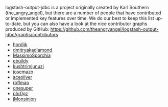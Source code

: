 logstash-output-jdbc is a project originally created by Karl Southern 
(the_angry_angel), but there are a number of people that have contributed 
or implemented key features over time. We do our best to keep this list 
up-to-date, but you can also have a look at the nice contributor graphs
produced by GitHub: https://github.com/theangryangel/logstash-output-jdbc/graphs/contributors

 * [hordijk](https://github.com/hordijk)
 * [dmitryakadiamond](https://github.com/dmitryakadiamond)
 * [MassimoSporchia](https://github.com/MassimoSporchia)
 * [ebuildy](https://github.com/ebuildy)
 * [kushtrimjunuzi](https://github.com/kushtrimjunuzi)
 * [josemazo](https://github.com/josemazo)
 * [aceoliver](https://github.com/aceoliver)
 * [roflmao](https://github.com/roflmao)
 * [onesuper](https://github.com/onesuper)
 * [phr0gz](https://github.com/phr0gz)
 * [jMonsinjon](https://github.com/jMonsinjon)
